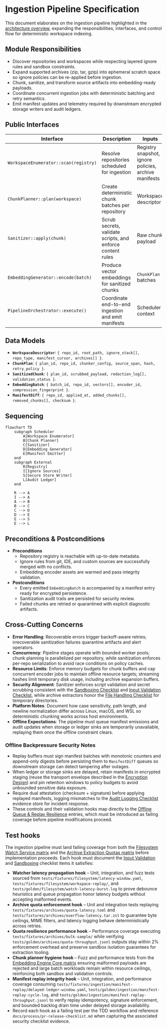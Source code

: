 # Ingestion Pipeline Specification

This document elaborates on the ingestion pipeline highlighted in the [architecture overview](./overview.md), expanding the responsibilities, interfaces, and control flow for deterministic workspace indexing.

## Module Responsibilities
- Discover repositories and workspaces while respecting layered ignore rules and sandbox constraints.
- Expand supported archives (zip, tar, gzip) into ephemeral scratch space so ignore policies can be re-applied before ingestion.
- Chunk, sanitize, and transform source artifacts into embedding-ready payloads.
- Coordinate concurrent ingestion jobs with deterministic batching and retry semantics.
- Emit manifest updates and telemetry required by downstream encrypted storage writers and audit ledgers.

## Public Interfaces

| Interface | Description | Inputs | Outputs |
|-----------|-------------|--------|---------|
| `WorkspaceEnumerator::scan(registry)` | Resolve repositories scheduled for ingestion | Registry snapshot, ignore policies, archive manifests | Ordered list of `WorkspaceDescriptor` |
| `ChunkPlanner::plan(workspace)` | Create deterministic chunk batches per repository | Workspace descriptor | Iterable of `ChunkPlan` |
| `Sanitizer::apply(chunk)` | Scrub secrets, validate scripts, and enforce content rules | Raw chunk payload | Sanitized chunk payload + policy annotations |
| `EmbeddingGenerator::encode(batch)` | Produce vector embeddings for sanitized chunks | `ChunkPlan` batches | `EmbeddingBatch` with metadata |
| `PipelineOrchestrator::execute()` | Coordinate end-to-end ingestion and emit manifests | Scheduler context | Manifest diff, metrics, error reports |

## Data Models
- **`WorkspaceDescriptor`**: `{ repo_id, root_path, ignore_stack[], repo_type, manifest_cursor, archives[] }`.
- **`ChunkPlan`**: `{ plan_id, repo_id, chunker_config, source_span, hash, retry_policy }`.
- **`SanitizedChunk`**: `{ plan_id, scrubbed_payload, redaction_log[], validation_status }`.
- **`EmbeddingBatch`**: `{ batch_id, repo_id, vectors[], encoder_id, compression_fingerprint }`.
- **`ManifestDiff`**: `{ repo_id, applied_at, added_chunks[], removed_chunks[], checksum }`.

## Sequencing

```mermaid
flowchart TD
    subgraph Scheduler
        A[Workspace Enumerator]
        B[Chunk Planner]
        C[Sanitizer]
        D[Embedding Generator]
        E[Manifest Emitter]
    end
    subgraph External
        R[Registry]
        I[Ignore Sources]
        S[Secure Store Writer]
        L[Audit Ledger]
    end

    R --> A
    I --> A
    A --> B
    B --> C
    C --> D
    D --> E
    E --> S
    E --> L
```

## Preconditions & Postconditions
- **Preconditions**
  - Repository registry is reachable with up-to-date metadata.
  - Ignore rules from git, IDE, and custom sources are successfully merged with no conflicts.
  - Embedding encoder assets are warmed and pass integrity validation.
- **Postconditions**
  - Every emitted `EmbeddingBatch` is accompanied by a manifest entry ready for encrypted persistence.
  - Sanitization audit trails are persisted for security review.
  - Failed chunks are retried or quarantined with explicit diagnostic artifacts.

## Cross-Cutting Concerns
- **Error Handling**: Recoverable errors trigger backoff-aware retries; irrecoverable sanitization failures quarantine artifacts and alert operators.
- **Concurrency**: Pipeline stages operate with bounded worker pools; chunk planning is parallelized per repository, while sanitization enforces per-repo serialization to avoid race conditions on policy caches.
- **Resource Limits**: Enforce memory budgets for chunk buffers and cap concurrent encoder jobs to maintain offline resource targets; streaming hashes limit temporary disk usage, including archive expansion buffers.
- **Security Alignment**: Sanitizer enforces script validation and secret scrubbing consistent with the [Sandboxing Checklist](../security/threat-model.md#sandboxing-checklist) and [Input Validation Checklist](../security/threat-model.md#input-validation-checklist), while archive extractors honor the [File Handling Checklist](../security/threat-model.md#file-handling-checklist) for temporary directories.
- **Platform Notes**: Document how case sensitivity, path length, and newline normalization differ across Linux, macOS, and WSL so deterministic chunking works across host environments.
- **Offline Expectations**: The pipeline must queue manifest emissions and audit updates when storage or ledger sinks are temporarily unavailable, replaying them once the offline constraint clears.

### Offline Backpressure Security Notes
- Replay buffers must sign manifest batches with monotonic counters and append-only digests before persisting them to `ManifestDiff` queues so downstream storage can detect tampering after outages.
- When ledger or storage sinks are delayed, retain manifests in encrypted staging (reuse the transport envelope described in the [Encryption Design](./encryption.md)) and pin retention windows to policy budgets to avoid unbounded sensitive data exposure.
- Require dual attestation (checksum + signature) before applying replayed manifests, logging mismatches to the [Audit Logging Checklist](../security/threat-model.md#audit-logging-checklist) evidence store for incident response.
- These controls and their validation hooks map directly to the [Offline Queue & Replay Resilience](../testing/test-matrix.md#offline-queue--replay-resilience) entries, which must be introduced as failing coverage before pipeline modifications proceed.

## Test hooks
The ingestion pipeline must land failing coverage from both the [Filesystem Watch Service matrix](../testing/test-matrix.md#filesystem-watch-service) and the [Archive Extraction Quotas matrix](../testing/test-matrix.md#archive-extraction-quotas) before implementation proceeds. Each hook must document the [Input Validation](../security/threat-model.md#input-validation-checklist) and [Sandboxing](../security/threat-model.md#sandboxing-checklist) checklist items it satisfies:
- **Watcher latency propagation hook** – Unit, integration, and fuzz tests sourced from `tests/fixtures/filesystem/latency-window.yaml`, `tests/fixtures/filesystem/workspace-replay/`, and `tests/golden/filesystem/watch-latency-burst.log` to prove debounce heuristics and queue propagation honor latency budgets without accepting malformed events.
- **Archive quota enforcement hook** – Unit and integration tests replaying `tests/fixtures/archives/quota-latency.toml` and `tests/fixtures/archives/overflow-latency.tar.zst` to guarantee byte ceilings, MIME filters, and latency logging behave deterministically across retries.
- **Quota resilience performance hook** – Performance coverage executing `tests/fixtures/archives/bulk-sample/` while verifying `tests/golden/archives/quota-throughput.jsonl` outputs stay within 2% enforcement overhead and preserve sandbox isolation guarantees for extraction tooling.
- **Chunk planner hygiene hook** – Fuzz and performance tests from the [Embedding Engine Core matrix](../testing/test-matrix.md#embedding-engine-core) ensuring malformed payloads are rejected and large batch workloads remain within resource ceilings, reinforcing both sandbox and validation controls.
- **Manifest replay integrity hook** – Unit, integration, and performance coverage consuming `tests/fixtures/ingestion/manifest-replay/delayed-ledger-window.yaml`, `tests/golden/ingestion/manifest-replay-cycle.log`, and `tests/golden/ingestion/manifest-replay-throughput.jsonl` to verify replay idempotency, signature enforcement, and bounded backlog drain time under delayed storage availability.
- Record each hook as a failing test per the TDD workflow and reference `docs/process/pr-release-checklist.md` when capturing the associated security checklist evidence.
